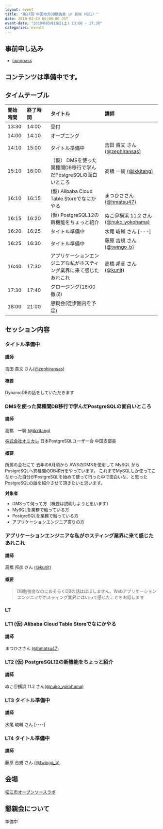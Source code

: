 ```yaml
---
layout: event
title: "第27回 中国地方DB勉強会 in 島根（松江）"
date: 2019-02-03 00:00:00 JST
event-date: "2019年05月18日(土) 13:00 - 17:30"
categories: events
---
```


## 事前申し込み

* [connpass](https://dbstudychugoku.connpass.com/event/120662/)

## コンテンツは準備中です。

## タイムテーブル

| 開始時間 | 終了時間 | タイトル | 講師 |
|:------------ |:--------------|:--------------|:-------------
|13:30 | 14:00　|受付            |
|14:00 | 14:10　|オープニング |
|14:10 | 15:00　| タイトル準備中 | 吉田 貴文 さん[(@zephiransas)](https://twitter.com/zephiransas) |
|15:10 | 16:00　| （仮） DMSを使った異種間DB移行で学んだPostgreSQLの面白いところ | 高橋 一騎 [(@ikkitang)](https://twitter.com/ikkitang) |
|16:10 | 16:15　| (仮) Alibaba Cloud Table Storeでなにかやる | まつひささん [(@hmatsu47)](https://twitter.com/hmatsu47) |
|16:15 | 16:20　| (仮) PostgreSQL12の新機能をちょっと紹介 | ぬこ＠横浜 11.2 さん[(@nuko_yokohama)](https://twitter.com/nuko_yokohama) |
|16:20 | 16:25　| タイトル準備中 | 水尾 峻輔 さん [---] |
|16:25 | 16:30　|タイトル準備中| 藤原 吉規 さん [(@twingo_b)](https://twitter.com/twingo_b) |
|16:40 | 17:30　| アプリケーションエンジニアな私がホスティング業界に来て感じたあれこれ | 高橋 邦彦 さん [(@kunit)](https://twitter.com/kunit) |
|17:30 | 17:40　| クロージング(18:00撤収)|
|18:00 | 21:00　| 懇親会(徒歩圏内を予定)|

## セッション内容

### タイトル準備中

#### 講師

吉田 貴文 さん[(@zephiransas)](https://twitter.com/zephiransas)

#### 概要

DynamoDBの話をしていただきます

### DMSを使った異種間DB移行で学んだPostgreSQLの面白いところ

#### 講師

高橋　一騎 [(@ikkitang)](https://twitter.com/ikkitang)

[株式会社オミカレ](https://party-calendar.net/)
日本PostgreSQLユーザー会 中国支部長

#### 概要

所属の会社にて 去年の8月頃から AWSのDMSを使用して MySQL から PostgreSQLへ異種間のDB移行をやっています。
これまでMySQLしか使ってこなかった自分がPostgreSQLを始めて使って行った中で面白いな、と思ったPostgreSQLの話を紹介させて頂きたいと思います。

**対象者**
- DMSって何って方（概要は説明しようと思います）
- MySQLを業務で触っている方
- PostgreSQLを業務で触っている方
- アプリケーションエンジニア寄りの方

### アプリケーションエンジニアな私がホスティング業界に来て感じたあれこれ

#### 講師

高橋 邦彦 さん [(@kunit)](https://twitter.com/kunit)

#### 概要

> DB勉強会なのにおそらくDBの話はほぼしません。Webアプリケーションエンジニアがホスティング業界にはいって感じたことをお話します

### LT

### LT1 (仮) Alibaba Cloud Table Storeでなにかやる

#### 講師

まつひささん [(@hmatsu47)](https://twitter.com/hmatsu47)

### LT2 (仮) PostgreSQL12の新機能をちょっと紹介 

#### 講師

ぬこ＠横浜 11.2 さん[(@nuko_yokohama)](https://twitter.com/nuko_yokohama)

### LT3 タイトル準備中

#### 講師

水尾 峻輔 さん [----]

### LT4 タイトル準備中

#### 講師

藤原 吉規 さん [(@twingo_b)](https://twitter.com/twingo_b)

## 会場

[松江市オープンソースラボ](http://www1.city.matsue.shimane.jp/jigyousha/sangyou/ruby/open_gaiyou.html)


## 懇親会について

準備中

